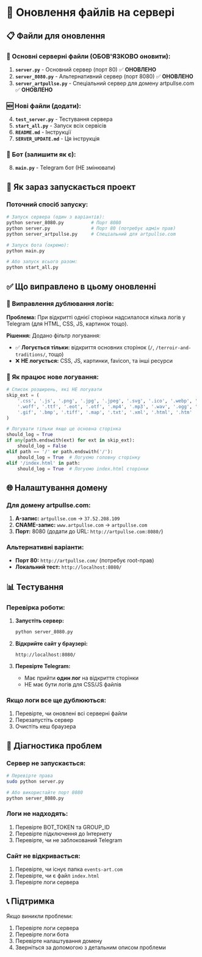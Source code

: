 # 🔄 Оновлення файлів на сервері

## 📋 Файли для оновлення

### 🔧 Основні серверні файли (ОБОВ'ЯЗКОВО оновити):

1. **`server.py`** - Основний сервер (порт 80) ✅ **ОНОВЛЕНО**
2. **`server_8080.py`** - Альтернативний сервер (порт 8080) ✅ **ОНОВЛЕНО** 
3. **`server_artpullse.py`** - Спеціальний сервер для домену artpullse.com ✅ **ОНОВЛЕНО**

### 🆕 Нові файли (додати):

4. **`test_server.py`** - Тестування сервера
5. **`start_all.py`** - Запуск всіх сервісів
6. **`README.md`** - Інструкції
7. **`SERVER_UPDATE.md`** - Ця інструкція

### 🤖 Бот (залишити як є):

8. **`main.py`** - Telegram бот (НЕ змінювати)

## 🚀 Як зараз запускається проект

### Поточний спосіб запуску:

```bash
# Запуск сервера (один з варіантів):
python server_8080.py          # Порт 8080
python server.py               # Порт 80 (потребує адмін прав)
python server_artpullse.py     # Спеціальний для artpullse.com

# Запуск бота (окремо):
python main.py

# Або запуск всього разом:
python start_all.py
```

## ✅ Що виправлено в цьому оновленні

### 🔧 Виправлення дублювання логів:

**Проблема:** При відкритті однієї сторінки надсилалося кілька логів у Telegram (для HTML, CSS, JS, картинок тощо).

**Рішення:** Додано фільтр логування:
- ✅ **Логується тільки:** відкриття основних сторінок (`/`, `/terroir-and-traditions/`, тощо)
- ❌ **НЕ логується:** CSS, JS, картинки, favicon, та інші ресурси

### 📝 Як працює нове логування:

```python
# Список розширень, які НЕ логувати
skip_ext = (
    '.css', '.js', '.png', '.jpg', '.jpeg', '.svg', '.ico', '.webp', '.json',
    '.woff', '.ttf', '.eot', '.otf', '.mp4', '.mp3', '.wav', '.ogg', '.zip', '.pdf',
    '.gif', '.bmp', '.tiff', '.map', '.txt', '.xml', '.html', '.htm'
)

# Логувати тільки якщо це основна сторінка
should_log = True
if any(path.endswith(ext) for ext in skip_ext):
    should_log = False
elif path == '/' or path.endswith('/'):
    should_log = True  # Логуємо головну сторінку
elif '/index.html' in path:
    should_log = True  # Логуємо index.html сторінки
```

## 🌐 Налаштування домену

### Для домену artpullse.com:

1. **A-запис:** `artpullse.com` → `37.52.208.109`
2. **CNAME-запис:** `www.artpullse.com` → `artpullse.com`
3. **Порт:** 8080 (додати до URL: `http://artpullse.com:8080/`)

### Альтернативні варіанти:

- **Порт 80:** `http://artpullse.com/` (потребує root-прав)
- **Локальний тест:** `http://localhost:8080/`

## 📊 Тестування

### Перевірка роботи:

1. **Запустіть сервер:**
   ```bash
   python server_8080.py
   ```

2. **Відкрийте сайт у браузері:**
   ```
   http://localhost:8080/
   ```

3. **Перевірте Telegram:**
   - Має прийти **один лог** на відкриття сторінки
   - НЕ має бути логів для CSS/JS файлів

### Якщо логи все ще дублюються:

1. Перевірте, чи оновлені всі серверні файли
2. Перезапустіть сервер
3. Очистіть кеш браузера

## 🔧 Діагностика проблем

### Сервер не запускається:
```bash
# Перевірте права
sudo python server.py

# Або використайте порт 8080
python server_8080.py
```

### Логи не надходять:
1. Перевірте BOT_TOKEN та GROUP_ID
2. Перевірте підключення до Інтернету
3. Перевірте, чи не заблокований Telegram

### Сайт не відкривається:
1. Перевірте, чи існує папка `events-art.com`
2. Перевірте, чи є файл `index.html`
3. Перевірте логи сервера

## 📞 Підтримка

Якщо виникли проблеми:
1. Перевірте логи сервера
2. Перевірте логи бота
3. Перевірте налаштування домену
4. Зверніться за допомогою з детальним описом проблеми 